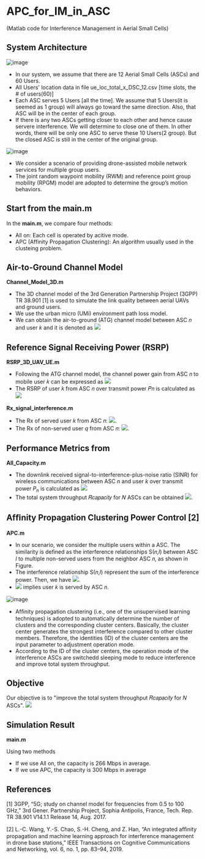 # APC_for_IM_in_ASC
(Matlab code for Interference Management in Aerial Small Cells)

## System Architecture

![image](https://github.com/locoling/ML_for_IM_in_ASC/blob/main/Cell_scenarios.png)

* In our system, we assume that there are 12 Aerial Small Cells (ASCs) and 60 Users. 
* All Users' location data in file ue_loc_total_x_DSC_12.csv [time slots, the # of users(60)]
* Each ASC serves 5 Users [all the time]. We assume that 5 Users(it is seemed as 1 group) will always go toward the same direction. Also, that ASC will be in the center of each group.
* If there is any two ASCs getting closer to each other and hence cause servere interference. We will determine to close one of them. In other words, there will be only one ASC to serve these 10 Users(2 group). But the closed ASC is still in the center of the original group.

![image](https://github.com/locoling/ML_for_IM_in_ASC/blob/main/System_Architecture.png)

* We consider a scenario of providing drone-assisted mobile network services for multiple group users. 
* The joint random waypoint mobility (RWM) and reference point group mobility (RPGM) model are adopted to determine the group’s motion behaviors.

## Start from the main.m
In the **main.m**, we compare four methods:

* All on: Each cell is operated by acitive mode.
* APC (Affinity Propagation Clustering): An algorithm usually used in the clusteing problem.

## Air-to-Ground Channel Model
**Channel_Model_3D.m**
* The 3D channel model of the 3rd Generation Partnership Project (3GPP) TR 38.901 [1] is used to simulate the link quality between aerial UAVs and ground users. 
* We use the urban micro (UMi) environment path loss model.
* We can obtain the air-to-ground (ATG) channel model between ASC 𝑛 and user 𝑘 and it is denoted as <img src="http://chart.googleapis.com/chart?cht=tx&chl={P{{L}_{n,k}}\text{[dB]}}" style="border:none;">

## Reference Signal Receiving Power (RSRP)
**RSRP_3D_UAV_UE.m**
* Following the ATG channel model, the channel power gain from ASC 𝑛 to mobile user 𝑘 can be expressed as <img src="http://chart.googleapis.com/chart?cht=tx&chl={{H}_{n,k}}={{({10}^{P{{L}_{n,k}}\text{[dB]}/10})}^{-1}}" style="border:none;">
* The RSRP of user 𝑘 from ASC 𝑛 over transmit power 𝑃𝑛 is calculated as  <img src="http://chart.googleapis.com/chart?cht=tx&chl={{{RSRP}_{n,k}}={{P}_{n}}\cdot{{H}_{n,k}}}" style="border:none;">

**Rx_signal_interference.m**
* The Rx of served user 𝑘 from ASC 𝑛: <img src="http://chart.googleapis.com/chart?cht=tx&chl={{RSRP}_{n,k,signal}}" style="border:none;">.
* The Rx of non-served user *q* from ASC 𝑛: <img src="http://chart.googleapis.com/chart?cht=tx&chl={{RSRP}_{q,k,interference}}" style="border:none;">.

## Performance Metrics from 
**All_Capacity.m**
* The downlink received signal-to-interference-plus-noise ratio (SINR) for wireless communications between ASC $n$ and user $k$ over transmit power $P_{n}$ is calculated as <img src="http://chart.googleapis.com/chart?cht=tx&chl={{\Gamma }_{n,k}}=\frac{{{P}_{n}}\cdot {{H}_{n,k}}}{{{B}_{n,k}}{{N}_{0}}\dagger\sum\nolimits_{l{\ne} n}{{{P}_{l}}\cdot {{H}_{l,k}}}}\quad" style="border:none;">
* The total system throughput 𝑅𝑐𝑎𝑝𝑎𝑐𝑖𝑡𝑦 for 𝑁 ASCs can be obtained <img src="http://chart.googleapis.com/chart?cht=tx&chl={{R}_{capacity}}=\sum\nolimits_{n=1}^{N}{\sum\nolimits_{k=1}^{{{U}_{n}}}{{B}_{n,k}lo{{g}_{2}}({1} \dagger {{\Gamma }_{n,k}})}}" style="border:none;">.

## Afﬁnity Propagation Clustering Power Control [2]
**APC.m**
* In our scenario, we consider the multiple users within a ASC. The similarity is deﬁned as the interference relationships S(𝑛,*l*) between ASC *l* to multiple non-served users from the neighbor ASC 𝑛, as shown in Figure. 
* The interference relationship S(𝑛,*l*) represent the sum of the interference power. Then, we have  <img src="http://chart.googleapis.com/chart?cht=tx&chl={S(n,l)=\sum\nolimits_{{k}\in{U}_{n}}^{}{{RSRP}_{l,k}}}" style="border:none;">.
* <img src="http://chart.googleapis.com/chart?cht=tx&chl={{k}\in{U}_{n}}" style="border:none;">  implies user 𝑘 is served by ASC 𝑛.

![image](https://github.com/locoling/ML_for_IM_in_ASC/blob/main/similarity.png)

*  Afﬁnity propagation clustering (i.e., one of the unsupervised learning techniques) is adopted to automatically determine the number of clusters and the corresponding cluster centers. Basically, the cluster center generates the strongest interference compared to other cluster members. Therefore, the identities (ID) of the cluster centers are the input parameter to adjustment operation mode.
* According to the ID of the cluster centers, the operation mode of the interference ASCs are switchedd sleeping mode to reduce interference and improve total system throughput.

## Objective
Our objective is to "improve the total system throughput 𝑅𝑐𝑎𝑝𝑎𝑐𝑖𝑡𝑦 for 𝑁 ASCs".
<img src="http://chart.googleapis.com/chart?cht=tx&chl={{R}_{capacity}}=\sum\nolimits_{n=1}^{N}{\sum\nolimits_{k=1}^{{{U}_{n}}}{{B}_{n,k}lo{{g}_{2}}({1} \dagger {{\Gamma }_{n,k}})}}" style="border:none;">

## Simulation Result
**main.m**

Using two methods
* If we use All on, the capacity is 266 Mbps in average.
* If we use APC, the capacity is 300 Mbps in average

## References
[1] 3GPP, “5G; study on channel model for frequencies from 0.5 to 100 GHz,” 3rd Gener. Partnership Project, Sophia Antipolis, France, Tech. Rep. TR 38.901 V14.1.1 Release 14, Aug. 2017. 

[2] L.-C. Wang, Y.-S. Chao, S.-H. Cheng, and Z. Han, “An integrated afﬁnity propagation and machine learning approach for interference management in drone base stations,” IEEE Transactions on Cognitive Communications and Networking, vol. 6, no. 1, pp. 83–94, 2019.
